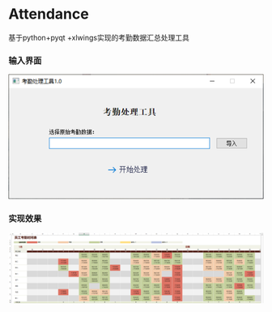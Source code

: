 # Attendance
基于python+pyqt +xlwings实现的考勤数据汇总处理工具

### 输入界面

![](https://github.com/Solstice1993/Attendance/blob/3c67eafaf03a5e7232f1411b97ab567a85098478/examples/screenshot%20(3).png)

### 实现效果

![](https://github.com/Solstice1993/Attendance/blob/3c67eafaf03a5e7232f1411b97ab567a85098478/examples/screenshot%20(2).png)

